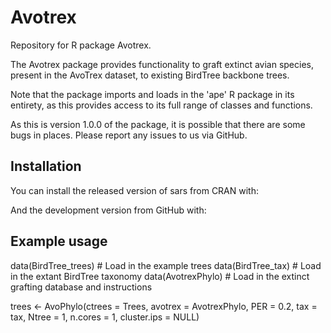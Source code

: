 # Avotrex
Repository for R package Avotrex.  

The Avotrex package provides functionality to graft extinct avian species, present in the AvoTrex dataset, to existing BirdTree backbone trees. 

Note that the package imports and loads in the 'ape' R package in its entirety,
as this provides access to its full range of classes and functions.

As this is version 1.0.0 of the package, it is possible that there are some bugs in places. Please report any issues to us via GitHub.

## Installation

You can install the released version of sars from CRAN with:



And the development version from GitHub with:

## Example usage

data(BirdTree_trees) # Load in the example trees 
data(BirdTree_tax)   # Load in the extant BirdTree taxonomy 
data(AvotrexPhylo)   # Load in the extinct grafting database and instructions

trees <- AvoPhylo(ctrees = Trees, 
avotrex = AvotrexPhylo, PER = 0.2, tax = tax, 
Ntree = 1, n.cores = 1, cluster.ips = NULL)